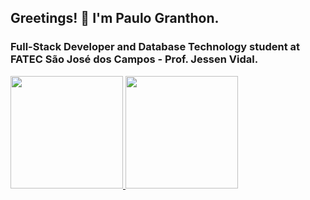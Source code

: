 ## Greetings! 👋 I'm Paulo Granthon.

### Full-Stack Developer and Database Technology student at FATEC São José dos Campos - Prof. Jessen Vidal.

<a href="https://github.com/paulo-granthon">
  <img height="180em" src="https://github-readme-stats.vercel.app/api?username=paulo-granthon&show_icons=true&theme=github_dark" />
  <img height="180em" src="https://github-readme-stats.vercel.app/api/top-langs/?username=paulo-granthon&layout=compact&theme=github_dark" />
</a>
